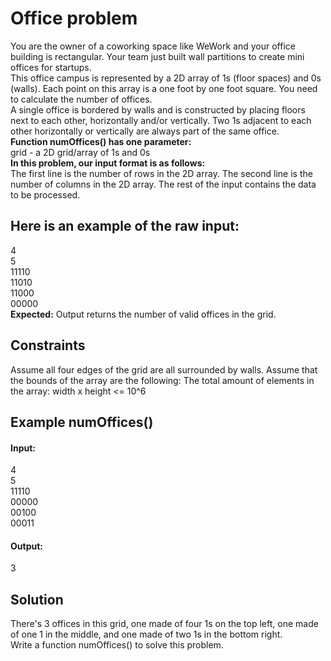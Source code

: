 # Office problem

You are the owner of a coworking space like WeWork and your office building is rectangular. Your team just built wall partitions to create mini offices for startups. <br>
This office campus is represented by a 2D array of 1s (floor spaces) and 0s (walls). Each point on this array is a one foot by one foot square. You need to calculate the number of offices. <br>
A single office is bordered by walls and is constructed by placing floors next to each other, horizontally and/or vertically. Two 1s adjacent to each other horizontally or vertically are always part of the same office. <br>
<b>Function numOffices() has one parameter:</b> <br> 
grid - a 2D grid/array of 1s and 0s <br>
<b>In this problem, our input format is as follows:</b> <br>
The first line is the number of rows in the 2D array. The second line is the number of columns in the 2D array. The rest of the input contains the data to be processed.

## Here is an example of the raw input:

4 <br>
5 <br>
11110 <br>
11010 <br>
11000 <br>
00000<br>
<b>Expected:</b> Output returns the number of valid offices in the grid.

## Constraints

Assume all four edges of the grid are all surrounded by walls. 
Assume that the bounds of the array are the following: 
The total amount of elements in the array: width x height <= 10^6

## Example numOffices() 
#### Input:
4 <br>
5 <br>
11110 <br>
00000 <br>
00100 <br>
00011 <br>

#### Output:
3

## Solution

There's 3 offices in this grid, one made of four 1s on the top left, 
one made of one 1 in the middle, and one made of two 1s in the bottom right. <br>
Write a function numOffices() to solve this problem.